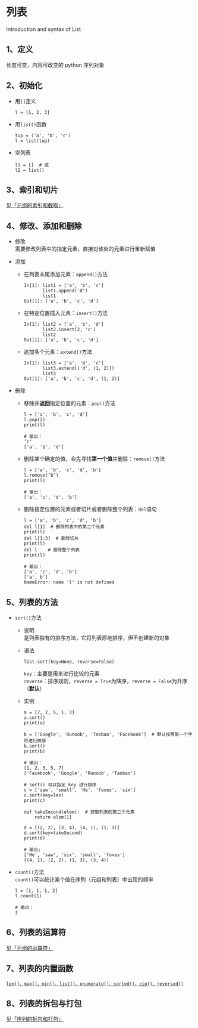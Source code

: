 # 列表
Introduction and syntax of List

## 1、定义
长度可变，内容可改变的 python 序列对象  

## 2、初始化
- 用`[]`定义
  ```
  l = [1, 2, 3]
  ```
  
- 用`list()`函数
  ```
  tup = ('a', 'b', 'c')
  l = list(tup)
  ```
- 空列表
  ```
  l1 = []  # 或
  l2 = list()
  ```

## 3、索引和切片
[见「元组的索引和截取」](https://github.com/gumgemgem/study-python/blob/main/Note/data-structure/Tuple.md)

## 4、修改、添加和删除
- 修改  
  需要修改列表中的指定元素，直接对该处的元素进行重新赋值
  
- 添加
  - 在列表末尾添加元素：`append()`方法
    ```
    In[1]: list1 = ['a', 'b', 'c']
           list1.append('d')
           list1
    Out[1]: ['a', 'b', 'c', 'd']
    ```
  
  - 在特定位置插入元素：`insert()`方法
    ```
    In[1]: list2 = ['a', 'b', 'd']
           list2.insert(2, 'c')
           list2
    Out[1]: ['a', 'b', 'c', 'd']
    ```
  
  - 追加多个元素：`extend()`方法
    ```
    In[1]: list3 = ['a', 'b', 'c']
           list3.extend(['d', (1, 2)])
           list3
    Out[1]: ['a', 'b', 'c', 'd', (1, 2)]
    ```

- 删除
  - 移除并**返回**指定位置的元素：`pop()`方法  
    ```
    l = ['a', 'b', 'c', 'd']
    l.pop(2)
    print(l)
    
    # 输出：
    ’c‘
    ['a', 'b', 'd']
    ```
  
  - 删除某个确定的值，会先寻找**第一个值**并删除：`remove()`方法  
    ```
    l = ['a', 'b', 'c', 'd', 'b']
    l.remove(’b‘)
    print(l)
    
    # 输出：
    ['a', 'c', 'd', 'b']
    ```
  
  - 删除指定位置的元素或者切片或者删除整个列表：`del`语句  
    ```
    l = ['a', 'b', 'c', 'd', 'b']
    del l[1]  # 删除列表中的第二个元素
    print(l)
    del l[1:3]  # 删除切片
    print(l)
    del l    # 删除整个列表
    print(l)
    
    # 输出：
    ['a', 'c', 'd', 'b']
    ['a', b']
    NameError: name 'l' is not defined
    ```

## 5、列表的方法
- `sort()`方法  
  - 说明    
    是列表独有的排序方法，它将列表原地排序，但不创建新的对象  

  - 语法
    ```
    list.sort(key=None, reverse=False)
    ```
    `key`：主要是用来进行比较的元素  
    `reverse`：排序规则，`reverse = True`为降序，`reverse = False`为升序（**默认**）  

  - 实例
    ```
    a = [7, 2, 5, 1, 3]
    a.sort()
    print(a)

    b = ['Google', 'Runoob', 'Taobao', 'Facebook']  # 默认按照第一个字符进行排序
    b.sort()
    print(b)

    # 输出：
    [1, 2, 3, 5, 7]
    ['Facebook', 'Google', 'Runoob', 'Taobao']
    ```
    ```
    # sort() 可以指定 key 进行排序
    c = ['saw', 'small', 'He', 'foxes', 'six']
    c.sort(key=len)
    print(c)

    def takeSecond(elem):  # 获取列表的第二个元素
        return elem[1]

    d = [(2, 2), (3, 4), (4, 1), (1, 3)]
    d.sort(key=takeSecond)
    print(d)

    # 输出;
    ['He', 'saw', 'six', 'small', 'foxes']
    [(4, 1), (2, 2), (1, 3), (3, 4)]
    ```

    
- `count()`方法  
  `count()`可以统计某个值在序列（元组和列表）中出现的频率  
  ```
  l = [1, 1, 1, 2]
  l.count(1)

  # 输出：
  3
  ``` 

## 6、列表的运算符
[见「元组的运算符」](https://github.com/gumgemgem/study-python/blob/main/Note/data-structure/Tuple.md)  
  
## 7、列表的内置函数
[`len()、max()、min()、list()、enumerate()、sorted()、zip()、reversed()`](https://github.com/gumgemgem/study-python/blob/main/Note/function/build-in_function.md)

## 8、列表的拆包与打包
[见「序列的拆包和打包」](https://github.com/gumgemgem/study-python/blob/main/Note/data-structure/Tuple.md)
